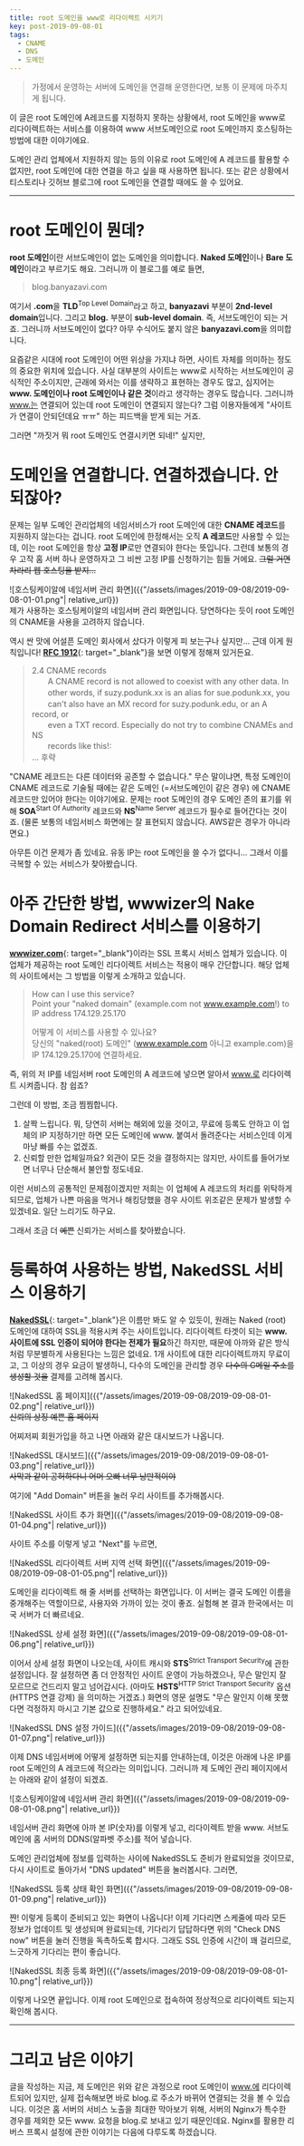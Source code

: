 ```yaml
---
title: root 도메인을 www로 리다이렉트 시키기
key: post-2019-09-08-01
tags:
  - CNAME
  - DNS
  - 도메인
---
```


> 가정에서 운영하는 서버에 도메인을 연결해 운영한다면, 보통 이 문제에 마주치게 됩니다.

<!--more-->

이 글은 root 도메인에 A레코드를 지정하지 못하는 상황에서, root 도메인을 www로 리다이렉트하는 서비스를 이용하여 www 서브도메인으로 root 도메인까지 호스팅하는 방법에 대한 이야기에요.

도메인 관리 업체에서 지원하지 않는 등의 이유로 root 도메인에 A 레코드를 활용할 수 없지만, root 도메인에 대한 연결을 하고 싶을 때 사용하면 됩니다. 또는 같은 상황에서 티스토리나 깃허브 블로그에 root 도메인을 연결할 때에도 쓸 수 있어요.

---

# root 도메인이 뭔데?

**root 도메인**이란 서브도메인이 없는 도메인을 의미합니다. **Naked 도메인**이나 **Bare 도메인**이라고 부르기도 해요. 그러니까 이 블로그를 예로 들면,

> blog.banyazavi.com

여기서 **.com**을 **TLD**<sup>Top Level Domain</sup>라고 하고, **banyazavi** 부분이 **2nd-level domain**입니다. 그리고 **blog.** 부분이 **sub-level domain**. 즉, 서브도메인이 되는 거죠. 그러니까 서브도메인이 없다? 아무 수식어도 붙지 않은 **banyazavi.com**을 의미합니다.

요즘같은 시대에 root 도메인이 어떤 위상을 가지냐 하면, 사이트 자체를 의미하는 정도의 중요한 위치에 있습니다. 사실 대부분의 사이트는 www로 시작하는 서브도메인이 공식적인 주소이지만, 근래에 와서는 이를 생략하고 표현하는 경우도 많고, 심지어는 **www. 도메인이나 root 도메인이나 같은 것**이라고 생각하는 경우도 많습니다. 그러니까 www.는 연결되어 있는데 root 도메인이 연결되지 않는다? 그럼 이용자들에게 "사이트가 연결이 안되던데요 ㅠㅠ" 하는 피드백을 받게 되는 거죠.

그러면 "까짓거 뭐 root 도메인도 연결시키면 되네!" 싶지만,

# 도메인을 연결합니다. 연결하겠습니다. 안 되잖아?

문제는 일부 도메인 관리업체의 네임서비스가 root 도메인에 대한 **CNAME 레코드**를 지원하지 않는다는 겁니다. root 도메인에 한정해서는 오직 **A 레코드**만 사용할 수 있는데, 이는 root 도메인을 항상 **고정 IP**로만 연결되야 한다는 뜻입니다. 그런데 보통의 경우 고작 홈 서버 하나 운영하자고 그 비싼 고정 IP를 신청하기는 힘들 거에요. ~~그럴 거면 차라리 웹 호스팅을 받지...~~

![호스팅케이알에 네임서버 관리 화면]({{"/assets/images/2019-09-08/2019-09-08-01-01.png"| relative_url}})  
제가 사용하는 호스팅케이알의 네임서버 관리 화면입니다. 당연하다는 듯이 root 도메인의 CNAME을 사용을 고려하지 않습니다.

역시 싼 맛에 어설픈 도메인 회사에서 샀다가 이렇게 피 보는구나 싶지만... 근데 이게 원칙입니다! [**RFC 1912**](https://tools.ietf.org/html/rfc1912#section-2.4){: target="_blank"}을 보면 이렇게 정해져 있거든요.

> 2.4 CNAME records  
> 　　A CNAME record is not allowed to coexist with any other data. In  
> 　　other words, if suzy.podunk.xx is an alias for sue.podunk.xx, you  
> 　　can't also have an MX record for suzy.podunk.edu, or an A record, or  
> 　　even a TXT record. Especially do not try to combine CNAMEs and NS  
> 　　records like this!:  
> ... 후략

"CNAME 레코드는 다른 데이터와 공존할 수 없습니다." 무슨 말이냐면, 특정 도메인이 CNAME 레코드로 기술될 때에는 같은 도메인 (=서브도메인이 같은 경우) 에 CNAME 레코드만 있어야 한다는 이야기에요. 문제는 root 도메인의 경우 도메인 존의 표기를 위해 **SOA**<sup>Start Of Authority</sup> 레코드와 **NS**<sup>Name Server</sup> 레코드가 필수로 들어간다는 것이죠. (물론 보통의 네임서비스 화면에는 잘 표현되지 않습니다. AWS같은 경우가 아니라면요.)

아무튼 이건 문제가 좀 있네요. 유동 IP는 root 도메인을 쓸 수가 없다니... 그래서 이를 극복할 수 있는 서비스가 찾아봤습니다.

# 아주 간단한 방법, wwwizer의 Nake Domain Redirect 서비스를 이용하기

[**wwwizer.com**](http://wwwizer.com/naked-domain-redirect){: target="_blank"}이라는 SSL 프록시 서비스 업체가 있습니다. 이 업체가 제공하는 root 도메인 리다이렉트 서비스는 적용이 매우 간단합니다. 해당 업체의 사이트에서는 그 방법을 이렇게 소개하고 있습니다.

> How can I use this service?  
> Point your "naked domain" (example.com not www.example.com!) to IP address 174.129.25.170  
>   
> 어떻게 이 서비스를 사용할 수 있나요?  
> 당신의 "naked(root) 도메인" (www.example.com 아니고 example.com)을 IP 174.129.25.170에 연결하세요.

즉, 위의 저 IP를 네임서버 root 도메인의 A 레코드에 넣으면 알아서 www.로 리다이렉트 시켜줍니다. 참 쉽죠?

그런데 이 방법, 조금 찜찜합니다.

1. 살짝 느립니다. 뭐, 당연히 서버는 해외에 있을 것이고, 무료에 등록도 안하고 이 업체의 IP 지정하기만 하면 모든 도메인에 www. 붙여서 돌려준다는 서비스인데 이게 마냥 빠를 수는 없겠죠.
2. 신뢰할 만한 업체일까요? 외관이 모든 것을 결정하지는 않지만, 사이트를 들어가보면 너무나 단순해서 불안할 정도네요.

이런 서비스의 공통적인 문제점이겠지만 저희는 이 업체에 A 레코드의 처리를 위탁하게 되므로, 업체가 나쁜 마음을 먹거나 해킹당했을 경우 사이트 위조같은 문제가 발생할 수 있겠네요. 일단 느리기도 하구요.

그래서 조금 더 ~~예쁜~~ 신뢰가는 서비스를 찾아봤습니다.

# 등록하여 사용하는 방법, NakedSSL 서비스 이용하기

[**NakedSSL**](https://www.nakedssl.com){: target="_blank"}은 이름만 봐도 알 수 있듯이, 원래는 Naked (root) 도메인에 대하여 SSL을 적용시켜 주는 사이트입니다. 리다이렉트 타겟이 되는 **www. 사이트에 SSL 인증이 되어야 한다는 전제가 필요**하긴 하지만, 때문에 아까와 같은 방식처럼 무분별하게 사용된다는 느낌은 없네요. 1개 사이트에 대한 리다이렉트까지 무료이고, 그 이상의 경우 요금이 발생하니, 다수의 도메인을 관리할 경우 ~~다수의 G메일 주소를 생성할 것을~~ 결제를 고려해 봅시다.

![NakedSSL 홈 페이지]({{"/assets/images/2019-09-08/2019-09-08-01-02.png"| relative_url}})  
~~신뢰의 상징 예쁜 홈 페이지~~

어찌저찌 회원가입을 하고 나면 아래와 같은 대시보드가 나옵니다.

![NakedSSL 대시보드]({{"/assets/images/2019-09-08/2019-09-08-01-03.png"| relative_url}})  
~~사막과 같이 공허하다니 어머 오빠 너무 낭만적이야~~

여기에 "Add Domain" 버튼을 눌러 우리 사이트를 추가해봅시다.

![NakedSSL 사이트 추가 화면]({{"/assets/images/2019-09-08/2019-09-08-01-04.png"| relative_url}})  

사이트 주소를 이렇게 넣고 "Next"를 누르면,

![NakedSSL 리다이렉트 서버 지역 선택 화면]({{"/assets/images/2019-09-08/2019-09-08-01-05.png"| relative_url}})  

도메인을 리다이렉트 해 줄 서버를 선택하는 화면입니다. 이 서버는 결국 도메인 이름을 중개해주는 역할이므로, 사용자와 가까이 있는 것이 좋죠. 실험해 본 결과 한국에서는 미국 서버가 더 빠르네요.

![NakedSSL 상세 설정 화면]({{"/assets/images/2019-09-08/2019-09-08-01-06.png"| relative_url}})  

이어서 상세 설정 화면이 나오는데, 사이트 캐시와 **STS**<sup>Strict Transport Security</sup>에 관한 설정입니다. 잘 설정하면 좀 더 안정적인 사이트 운영이 가능하겠으나, 무슨 말인지 잘 모르므로 건드리지 말고 넘어갑시다. (아마도 **HSTS**<sup>HTTP Strict Transport Security</sup> 옵션 (HTTPS 연결 강제) 을 의미하는 거겠죠.) 화면의 영문 설명도 "무슨 말인지 이해 못했다면 걱정하지 마시고 기본 값으로 진행하세요." 라고 되어있네요.

![NakedSSL DNS 설정 가이드]({{"/assets/images/2019-09-08/2019-09-08-01-07.png"| relative_url}})  

이제 DNS 네임서버에 어떻게 설정하면 되는지를 안내하는데, 이것은 아래에 나온 IP를 root 도메인의 A 레코드에 적으라는 의미입니다. 그러니까 제 도메인 관리 페이지에서는 아래와 같이 설정이 되겠죠.

![호스팅케이알에 네임서버 관리 화면]({{"/assets/images/2019-09-08/2019-09-08-01-08.png"| relative_url}})  

네임서버 관리 화면에 아까 본 IP(숫자)를 이렇게 넣고, 리다이렉트 받을 www. 서브도메인에 홈 서버의 DDNS(알파벳 주소)를 적어 넣습니다.

도메인 관리업체에 정보를 입력하는 사이에 NakedSSL도 준비가 완료되었을 것이므로, 다시 사이트로 돌아가서 "DNS updated" 버튼을 눌러봅시다. 그러면,

![NakedSSL 등록 상태 확인 화면]({{"/assets/images/2019-09-08/2019-09-08-01-09.png"| relative_url}})  

쨘! 이렇게 등록이 준비되고 있는 화면이 나옵니다! 이제 기다리면 스케줄에 따라 모든 정보가 업데이트 및 생성되며 완료되는데, 기다리기 답답하다면 위의 "Check DNS now" 버튼을 눌러 진행을 독촉하도록 합시다. 그래도 SSL 인증에 시간이 꽤 걸리므로, 느긋하게 기다리는 편이 좋습니다.

![NakedSSL 최종 등록 화면]({{"/assets/images/2019-09-08/2019-09-08-01-10.png"| relative_url}})  

이렇게 나오면 끝입니다. 이제 root 도메인으로 접속하여 정상적으로 리다이렉트 되는지 확인해 봅시다.

---

# 그리고 남은 이야기

글을 작성하는 지금, 제 도메인은 위와 같은 과정으로 root 도메인이 www.에 리다이렉트되어 있지만, 실제 접속해보면 바로 blog.로 주소가 바뀌어 연결되는 것을 볼 수 있습니다. 이것은 홈 서버의 서비스 노출을 최대한 막아보기 위해, 서버의 Nginx가 특수한 경우를 제외한 모든 www. 요청을 blog.로 보내고 있기 때문인데요. Nginx를 활용한 리버스 프록시 설정에 관한 이야기는 다음에 다루도록 하겠습니다.
